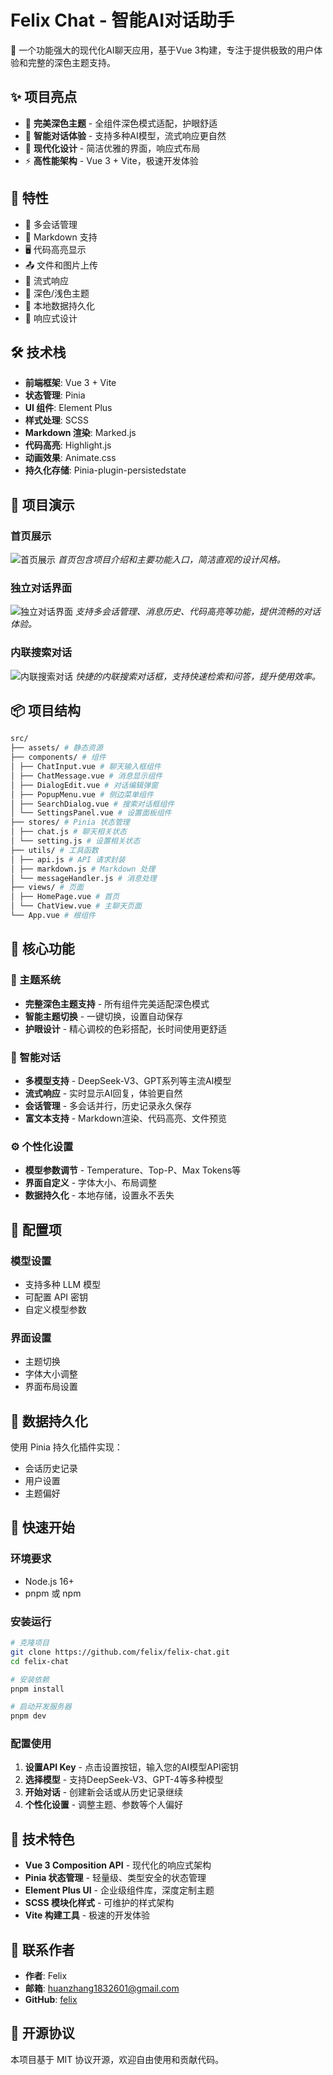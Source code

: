 # Felix Chat - 智能AI对话助手

🚀 一个功能强大的现代化AI聊天应用，基于Vue 3构建，专注于提供极致的用户体验和完整的深色主题支持。

## ✨ 项目亮点

- 🎨 **完美深色主题** - 全组件深色模式适配，护眼舒适
- 💬 **智能对话体验** - 支持多种AI模型，流式响应更自然  
- 🎯 **现代化设计** - 简洁优雅的界面，响应式布局
- ⚡ **高性能架构** - Vue 3 + Vite，极速开发体验

## 🌟 特性

- 💬 多会话管理
- 📝 Markdown 支持
- 🖥️ 代码高亮显示
- 📤 文件和图片上传
- 🌊 流式响应
- 🎨 深色/浅色主题
- 💾 本地数据持久化
- 📱 响应式设计

## 🛠️ 技术栈

- **前端框架**: Vue 3 + Vite
- **状态管理**: Pinia
- **UI 组件**: Element Plus
- **样式处理**: SCSS
- **Markdown 渲染**: Marked.js
- **代码高亮**: Highlight.js
- **动画效果**: Animate.css
- **持久化存储**: Pinia-plugin-persistedstate

## 📸 项目演示

### 首页展示

![首页展示](src/assets/sampels/首页.png)
_首页包含项目介绍和主要功能入口，简洁直观的设计风格。_

### 独立对话界面

![独立对话界面](src/assets/sampels/独立对话框.png)
_支持多会话管理、消息历史、代码高亮等功能，提供流畅的对话体验。_

### 内联搜索对话

![内联搜索对话](src/assets/sampels/内联对话框.png)
_快捷的内联搜索对话框，支持快速检索和问答，提升使用效率。_

## 📦 项目结构

```bash
src/
├── assets/ # 静态资源
├── components/ # 组件
│ ├── ChatInput.vue # 聊天输入框组件
│ ├── ChatMessage.vue # 消息显示组件
│ ├── DialogEdit.vue # 对话编辑弹窗
│ ├── PopupMenu.vue # 侧边菜单组件
│ ├── SearchDialog.vue # 搜索对话框组件
│ └── SettingsPanel.vue # 设置面板组件
├── stores/ # Pinia 状态管理
│ ├── chat.js # 聊天相关状态
│ └── setting.js # 设置相关状态
├── utils/ # 工具函数
│ ├── api.js # API 请求封装
│ ├── markdown.js # Markdown 处理
│ └── messageHandler.js # 消息处理
├── views/ # 页面
│ ├── HomePage.vue # 首页
│ └── ChatView.vue # 主聊天页面
└── App.vue # 根组件
```

## 🚀 核心功能

### 🎨 主题系统
- **完整深色主题支持** - 所有组件完美适配深色模式
- **智能主题切换** - 一键切换，设置自动保存
- **护眼设计** - 精心调校的色彩搭配，长时间使用更舒适

### 💬 智能对话
- **多模型支持** - DeepSeek-V3、GPT系列等主流AI模型
- **流式响应** - 实时显示AI回复，体验更自然
- **会话管理** - 多会话并行，历史记录永久保存
- **富文本支持** - Markdown渲染、代码高亮、文件预览

### ⚙️ 个性化设置
- **模型参数调节** - Temperature、Top-P、Max Tokens等
- **界面自定义** - 字体大小、布局调整
- **数据持久化** - 本地存储，设置永不丢失

## 🔧 配置项

### 模型设置

- 支持多种 LLM 模型
- 可配置 API 密钥
- 自定义模型参数

### 界面设置

- 主题切换
- 字体大小调整
- 界面布局设置

## 💾 数据持久化

使用 Pinia 持久化插件实现：

- 会话历史记录
- 用户设置
- 主题偏好

## 🚀 快速开始

### 环境要求
- Node.js 16+ 
- pnpm 或 npm

### 安装运行

```bash
# 克隆项目
git clone https://github.com/felix/felix-chat.git
cd felix-chat

# 安装依赖
pnpm install

# 启动开发服务器
pnpm dev
```

### 配置使用

1. **设置API Key** - 点击设置按钮，输入您的AI模型API密钥
2. **选择模型** - 支持DeepSeek-V3、GPT-4等多种模型
3. **开始对话** - 创建新会话或从历史记录继续
4. **个性化设置** - 调整主题、参数等个人偏好

## 🎯 技术特色

- **Vue 3 Composition API** - 现代化的响应式架构
- **Pinia 状态管理** - 轻量级、类型安全的状态管理
- **Element Plus UI** - 企业级组件库，深度定制主题
- **SCSS 模块化样式** - 可维护的样式架构
- **Vite 构建工具** - 极速的开发体验

## 📧 联系作者

- **作者**: Felix
- **邮箱**: huanzhang1832601@gmail.com
- **GitHub**: [felix](https://github.com/felix)

## 📄 开源协议

本项目基于 MIT 协议开源，欢迎自由使用和贡献代码。
